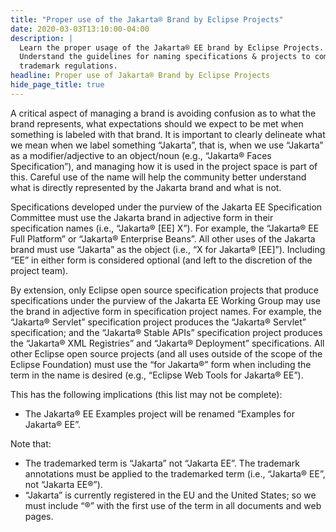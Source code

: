 ```yaml
---
title: "Proper use of the Jakarta® Brand by Eclipse Projects"
date: 2020-03-03T13:10:00-04:00
description: |
  Learn the proper usage of the Jakarta® EE brand by Eclipse Projects.
  Understand the guidelines for naming specifications & projects to comply with
  trademark regulations.
headline: Proper use of Jakarta® Brand by Eclipse Projects
hide_page_title: true
---
```


A critical aspect of managing a brand is avoiding confusion as to what the brand represents, what expectations should we expect to be met when something is labeled with that brand. It is important to clearly delineate what we mean when we label something “Jakarta”, that is, when we use “Jakarta” as a modifier/adjective to an object/noun (e.g., “Jakarta® Faces Specification”),  and managing how it is used in the project space is part of this. Careful use of the name will help the community better understand what is directly represented by the Jakarta brand and what is not.

Specifications developed under the purview of the Jakarta EE Specification Committee must use the Jakarta brand in adjective form in their specification names (i.e., “Jakarta® [EE] X”). For example, the “Jakarta® EE Full Platform” or “Jakarta® Enterprise Beans”. All other uses of the Jakarta brand must use “Jakarta” as the object (i.e., “X for Jakarta® [EE]”). Including “EE” in either form is considered optional (and left to the discretion of the project team).

By extension, only Eclipse open source specification projects that produce specifications under the purview of the Jakarta EE Working Group may use the brand in adjective form in specification project names. For example, the “Jakarta® Servlet” specification project produces the “Jakarta® Servlet” specification; and the “Jakarta® Stable APIs” specification project produces the “Jakarta® XML Registries” and “Jakarta® Deployment” specifications. All other Eclipse open source projects (and all uses outside of the scope of the Eclipse Foundation) must use the “for Jakarta®” form when including the term in the name is desired (e.g., “Eclipse Web Tools for Jakarta® EE”). 

This has the following implications (this list may not be complete):

* The Jakarta® EE Examples project will be renamed “Examples for Jakarta® EE”.

Note that:

* The trademarked term is “Jakarta” not “Jakarta EE”. The trademark annotations must be applied to the trademarked term (i.e., “Jakarta® EE”, not “Jakarta EE®”).
* “Jakarta” is currently registered in the EU and the United States; so we must include “®” with the first use of the term in all documents and web pages.

